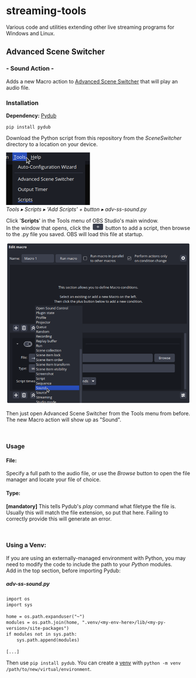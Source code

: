 # streaming-tools
Various code and utilities extending other live streaming programs for Windows and Linux.

## Advanced Scene Switcher

### - Sound Action -
Adds a new Macro action to [Advanced Scene Switcher](https://github.com/WarmUpTill/SceneSwitcher) that will play an audio file.

### Installation
**Dependency:** [Pydub](https://github.com/jiaaro/pydub)

```
pip install pydub
```


Download the Python script from this repository from the _SceneSwitcher_ directory to a location on your device.

![OBS menu bar with 'Tools' menu open and cursor hovering over it. This image edit has the Scripts menu item text with a blue underline.](/SceneSwitcher/adv-ss-soundaction-1.png "OBS Tools Menu")  
*Tools &#9656; Scripts &#9656; 'Add Scripts' + button &#9656; adv-ss-sound.py*

Click '**Scripts**' in the Tools
menu of OBS Studio's main window.  
In the window that opens, click the <img src=./assets/obs_button_add.webp alt="plus" width="28"/> button to add a script, then browse to the .py file you saved. OBS will load this file at startup.

![OBS window for the Advanced Scene Switcher plugin, with added Macro Action 'Sound' highlighted in blue by mouse cursor.](/SceneSwitcher/adv-ss-soundaction-2.png "Advanced Scene Switcher")  

Then just open Advanced Scene Switcher from the Tools menu from before. The new Macro action will show up as "Sound".

<br>

### Usage
#### File:
Specify a full path to the audio file, or use the _Browse_ button to open the file manager and locate your file of choice.

#### Type: 
**[mandatory]** This tells Pydub's _play_ command what filetype the file is. Usually this will match the file extension, so put that here. Failing to correctly provide this will generate an error.

<br>

### Using a Venv:
If you are using an externally-managed environment with Python, you may need to modify the code to include the path to your _Python_ modules.  
Add in the top section, before importing Pydub:

##### adv-ss-sound.py
```
import os
import sys

home = os.path.expanduser("~")
modules = os.path.join(home, ".venv/<my-env-here>/lib/<my-py-version>/site-packages")
if modules not in sys.path:
    sys.path.append(modules)

[...]
```

Then use `pip install pydub`. You can create a [venv](https://docs.python.org/3/library/venv.html) with `python -m venv /path/to/new/virtual/environment`.